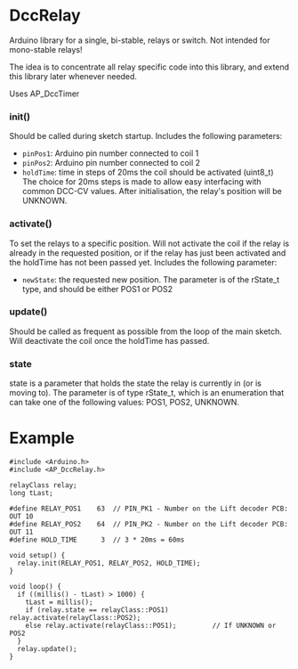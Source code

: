 # <a name="DccRelay"></a>DccRelay #

Arduino library for a single, bi-stable, relays or switch.
Not intended for mono-stable relays!

The idea is to concentrate all relay specific code into this library, and extend this library later whenever needed.

Uses AP_DccTimer

### init() ###
Should be called during sketch startup. Includes the following parameters:
- `pinPos1`: Arduino pin number connected to coil 1
- `pinPos2`: Arduino pin number connected to coil 2
- `holdTime`: time in steps of 20ms the coil should be activated (uint8_t)
The choice for 20ms steps is made to allow easy interfacing with common DCC-CV values.
After initialisation, the relay's position will be UNKNOWN.

### activate() ###
To set the relays to a specific position. Will not activate the coil if the relay is already in the requested position, or if the relay has just been activated and the holdTime has not been passed yet.
Includes the following parameter:
- `newState`: the requested new position. The parameter is of the rState_t type, and should be either POS1 or POS2

### update() ###
Should be called as frequent as possible from the loop of the main sketch. Will deactivate the coil once the holdTime has passed.

### state ###
state is a parameter that holds the state the relay is currently in (or is moving to). The parameter is of type rState_t, which is an enumeration that can take one of the following values: POS1, POS2, UNKNOWN.

# Example #
````
#include <Arduino.h>
#include <AP_DccRelay.h>

relayClass relay;
long tLast;

#define RELAY_POS1    63  // PIN_PK1 - Number on the Lift decoder PCB: OUT 10
#define RELAY_POS2    64  // PIN_PK2 - Number on the Lift decoder PCB: OUT 11
#define HOLD_TIME      3  // 3 * 20ms = 60ms

void setup() {
  relay.init(RELAY_POS1, RELAY_POS2, HOLD_TIME);
}

void loop() {
  if ((millis() - tLast) > 1000) {
    tLast = millis();
    if (relay.state == relayClass::POS1) relay.activate(relayClass::POS2);
    else relay.activate(relayClass::POS1);         // If UNKNOWN or POS2
  }
  relay.update();
}
````

